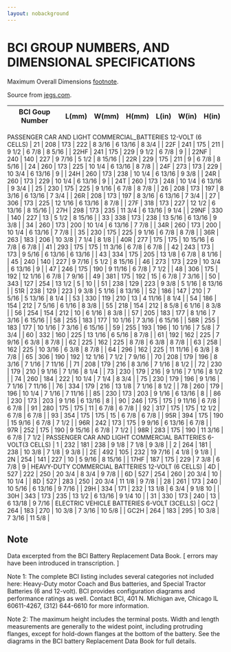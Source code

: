 ```yaml
---
layout: nobackground
---
```

# BCI GROUP NUMBERS, AND DIMENSIONAL SPECIFICATIONS

Maximum Overall Dimensions [footnote](#note).

Source from [jegs.com](https://www.jegs.com/Sizecharts/bcigroup.html).


| BCI Goup Number | L(mm) | W(mm) | H(mm) | L(in) | W(in) | H(in) |
| --------------- | ----- | ----- | ----- | ----- | ----- | ----- |
PASSENGER CAR AND LIGHT COMMERCIAL_BATTERIES 12-VOLT (6 CELLS)
| 21 | 208 | 173 | 222 | 8 3/16 | 6 13/16 | 8 3/4 |
| 22F | 241 | 175 | 211 | 9 1/2 | 6 7/8 | 8 5/16 |
| 22HF | 241 | 175 | 229 | 9 1/2 | 6 7/8 | 9 |
| 22NF | 240 | 140 | 227 | 9 7/16 | 5 1/2 | 8 15/16 |
| 22R | 229 | 175 | 211 | 9 | 6 7/8 | 8 5/16 |
| 24 | 260 | 173 | 225 | 10 1/4 | 6 13/16 | 8 7/8 |
| 24F | 273 | 173 | 229 | 10 3/4 | 6 13/16 | 9 |
| 24H | 260 | 173 | 238 | 10 1/4 | 6 13/16 | 9 3/8 |
| 24R | 260 | 173 | 229 | 10 1/4 | 6 13/16 | 9 |
| 24T | 260 | 173 | 248 | 10 1/4 | 6 13/16 | 9 3/4 |
| 25 | 230 | 175 | 225 | 9 1/16 | 6 7/8 | 8 7/8 |
| 26 | 208 | 173 | 197 | 8 3/16 | 6 13/16 | 7 3/4 |
| 26R | 208 | 173 | 197 | 8 3/16 | 6 13/16 | 7 3/4 |
| 27 | 306 | 173 | 225 | 12 1/16 | 6 13/16 | 8 7/8 |
| 27F | 318 | 173 | 227 | 12 1/2 | 6 13/16 | 8 15/16 |
| 27H | 298 | 173 | 235 | 11 3/4 | 6 13/16 | 9 1/4 |
| 29NF | 330 | 140 | 227 | 13 | 5 1/2 | 8 15/16 |
| 33 | 338 | 173 | 238 | 13 5/16 | 6 13/16 | 9 3/8 |
| 34 | 260 | 173 | 200 | 10 1/4 | 6 13/16 | 7 7/8 |
| 34R | 260 | 173 | 200 | 10 1/4 | 6 13/16 | 7 7/8 |
| 35 | 230 | 175 | 225 | 9 1/16 | 6 7/8 | 8 7/8 |
| 36R | 263 | 183 | 206 | 10 3/8 | 7 1/4 | 8 1/8 |
| 40R | 277 | 175 | 175 | 10 15/16 | 6 7/8 | 6 7/8 |
| 41 | 293 | 175 | 175 | 11 3/16 | 6 7/8 | 6 7/8 |
| 42 | 243 | 173 | 173 | 9 5/16 | 6 13/16 | 6 13/16 |
| 43 | 334 | 175 | 205 | 13 1/8 | 6 7/8 | 8 1/16 |
| 45 | 240 | 140 | 227 | 9 7/16 | 5 1/2 | 8 15/16 |
| 46 | 273 | 173 | 229 | 10 3/4 | 6 13/16 | 9 |
| 47 | 246 | 175 | 190 | 9 11/16 | 6 7/8 | 7 1/2 |
| 48 | 306 | 175 | 192 | 12 1/16 | 6 7/8 | 7 9/16 |
| 49 | 381 | 175 | 192 | 15 | 6 7/8 | 7 3/16 |
| 50 | 343 | 127 | 254 | 13 1/2 | 5 | 10 |
| 51 | 238 | 129 | 223 | 9 3/8 | 5 1/16 | 8 13/16 |
| 51R | 238 | 129 | 223 | 9 3/8 | 5 1/16 | 8 13/16 |
| 52 | 186 | 147 | 210 | 7 5/16 | 5 13/16 | 8 1/4 |
| 53 | 330 | 119 | 210 | 13 | 4 11/16 | 8 1/4 |
| 54 | 186 | 154 | 212 | 7 5/16 | 6 1/16 | 8 3/8 |
| 55 | 218 | 154 | 212 | 8 5/8 | 6 1/16 | 8 3/8 |
| 56 | 254 | 154 | 212 | 10 | 6 1/16 | 8 3/8 |
| 57 | 205 | 183 | 177 | 8 1/16 | 7 3/16 | 6 15/16 |
| 58 | 255 | 183 | 177 | 10 1/16 | 7 3/16 | 6 15/16 |
| 58R | 255 | 183 | 177 | 10 1/16 | 7 3/16 | 6 15/16 |
| 59 | 255 | 193 | 196 | 10 1/16 | 7 5/8 | 7 3/4 |
| 60 | 332 | 160 | 225 | 13 1/16 | 6 5/16 | 8 7/8 |
| 61 | 192 | 162 | 225 | 7 9/16 | 6 3/8 | 8 7/8 |
| 62 | 225 | 162 | 225 | 8 7/8 | 6 3/8 | 8 7/8 |
| 63 | 258 | 162 | 225 | 10 3/16 | 6 3/8 | 8 7/8 |
| 64 | 296 | 162 | 225 | 11 11/16 | 6 3/8 | 8 7/8 |
| 65 | 306 | 190 | 192 | 12 1/16 | 7 1/2 | 7 9/16 |
| 70 | 208 | 179 | 196 | 8 3/16 | 7 1/16 | 7 11/16 |
| 71 | 208 | 179 | 216 | 8 3/16 | 7 1/16 | 8 1/2 |
| 72 | 230 | 179 | 210 | 9 1/16 | 7 1/16 | 8 1/4 |
| 73 | 230 | 179 | 216 | 9 1/16 | 7 1/16 | 8 1/2 |
| 74 | 260 | 184 | 222 | 10 1/4 | 7 1/4 | 8 3/4 |
| 75 | 230 | 179 | 196 | 9 1/16 | 7 1/16 | 7 11/16 |
| 76 | 334 | 179 | 216 | 13 1/8 | 7 1/16 | 8 1/2 |
| 78 | 260 | 179 | 196 | 10 1/4 | 7 1/16 | 7 11/16 |
| 85 | 230 | 173 | 203 | 9 1/16 | 6 13/16 | 8 |
| 86 | 230 | 173 | 203 | 9 1/16 | 6 13/16 | 8 |
| 90 | 246 | 175 | 175 | 9 11/16 | 6 7/8 | 6 7/8 |
| 91 | 280 | 175 | 175 | 11 | 6 7/8 | 6 7/8 |
| 92 | 317 | 175 | 175 | 12 1/2 | 6 7/8 | 6 7/8 |
| 93 | 354 | 175 | 175 | 15 | 6 7/8 | 6 7/8 |
| 95R | 394 | 175 | 190 | 15 9/16 | 6 7/8 | 7 1/2 |
| 96R | 242 | 173 | 175 | 9 9/16 | 6 13/16 | 6 7/8 |
| 97R | 252 | 175 | 190 | 9 15/16 | 6 7/8 | 7 1/2 |
| 98R | 283 | 175 | 190 | 11 3/16 | 6 7/8 | 7 1/2 |
PASSENGER CAR AND LIGHT COMMERCIAL BATTERIES 6-VOLT(3 CELLS)
| 1 | 232 | 181 | 238 | 9 1/8 | 7 1/8 | 9 3/8 |
| 2 | 264 | 181 | 238 | 10 3/8 | 7 1/8 | 9 3/8 |
| 2E | 492 | 105 | 232 | 19 7/16 | 4 1/8 | 9 1/8 |
| 2N | 254 | 141 | 227 | 10 | 5 9/16 | 8 15/16 |
| 17HF | 187 | 175 | 229 | 7 3/8 | 6 7/8 | 9 |
HEAVY-DUTY COMMERCIAL BATTERIES 12-VOLT (6 CELLS)
| 4D | 527 | 222 | 250 | 20 3/4 | 8 3/4 | 9 7/8 |
| 6D | 527 | 254 | 260 | 20 3/4 | 10 | 10 1/4 |
| 8D | 527 | 283 | 250 | 20 3/4 | 11 1/8 | 9 7/8 |
| 28 | 261 | 173 | 240 | 10 5/16 | 6 13/16 | 9 7/16 |
| 29H | 334 | 171 | 232 | 13 1/8 | 6 3/4 | 9 1/8 10 |
| 30H | 343 | 173 | 235 | 13 1/2 | 6 13/16 | 9 1/4 10 |
| 31 | 330 | 173 | 240 | 13 | 6 13/18 | 9 7/16 |
ELECTRIC VEHICLE BATTERIES 6-VOLT (3CELLS) 
| GC2 | 264 | 183 | 270 | 10 3/8 | 7 3/16 | 10 5/8 |
| GC2H | 264 | 183 | 295 | 10 3/8 | 7 3/16 | 11 5/8 |

## Note
Data excerpted from the BCI Battery Replacement Data Book.
[ errors may have been introduced in transcription. ]

Note 1: The complete BCI listing includes several categories not included here: Heavy-Duty motor Coach and Bus batteries, and Special Tractor Batteries (6 and 12-volt). BCI provides configuration diagrams and performance ratings as well. Contact BCI, 401 N. Michigan ave, Chicago IL 60611-4267, (312) 644-6610 for more information.

Note 2: The maximum height includes the terminal posts. Width and length measurements are generally to the widest point, including protruding flanges, except for hold-down flanges at the bottom of the battery. See the diagrams in the BCI battery Replacement Data Book for full details.
